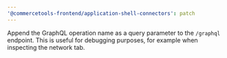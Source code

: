 ```yaml
---
'@commercetools-frontend/application-shell-connectors': patch
---
```


Append the GraphQL operation name as a query parameter to the `/graphql` endpoint. This is useful for debugging purposes, for example when inspecting the network tab.
